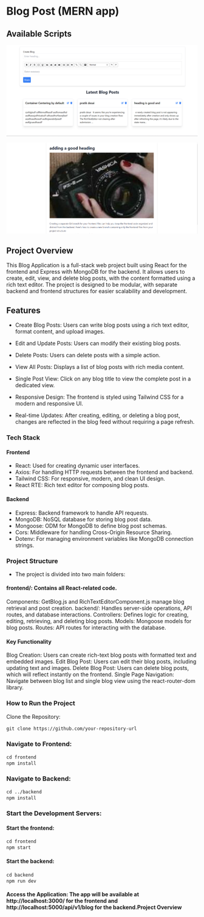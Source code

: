 # Blog Post (MERN app)

## Available Scripts

![project images](Screenshot_6.png)

![project images](Screenshot_7.png)

## Project Overview

This Blog Application is a full-stack web project built using React for the frontend and Express with MongoDB for the backend. It allows users to create, edit, view, and delete blog posts, with the content formatted using a rich text editor. The project is designed to be modular, with separate backend and frontend structures for easier scalability and development.

## Features

- Create Blog Posts: Users can write blog posts using a rich text editor, format content, and upload images.

- Edit and Update Posts: Users can modify their existing blog posts.
- Delete Posts: Users can delete posts with a simple action.
- View All Posts: Displays a list of blog posts with rich media content.
- Single Post View: Click on any blog title to view the complete post in a dedicated view.
- Responsive Design: The frontend is styled using Tailwind CSS for a modern and responsive UI.
- Real-time Updates: After creating, editing, or deleting a blog post, changes are reflected in the blog feed without requiring a page refresh.

### Tech Stack

#### Frontend

- React: Used for creating dynamic user interfaces.
- Axios: For handling HTTP requests between the frontend and backend.
- Tailwind CSS: For responsive, modern, and clean UI design.
- React RTE: Rich text editor for composing blog posts.

#### Backend

- Express: Backend framework to handle API requests.
- MongoDB: NoSQL database for storing blog post data.
- Mongoose: ODM for MongoDB to define blog post schemas.
- Cors: Middleware for handling Cross-Origin Resource Sharing.
- Dotenv: For managing environment variables like MongoDB connection strings.

### Project Structure

- The project is divided into two main folders:

#### frontend/: Contains all React-related code.

Components: GetBlog.js and RichTextEditorComponent.js manage blog retrieval and post creation.
backend/: Handles server-side operations, API routes, and database interactions.
Controllers: Defines logic for creating, editing, retrieving, and deleting blog posts.
Models: Mongoose models for blog posts.
Routes: API routes for interacting with the database.

#### Key Functionality

Blog Creation: Users can create rich-text blog posts with formatted text and embedded images.
Edit Blog Post: Users can edit their blog posts, including updating text and images.
Delete Blog Post: Users can delete blog posts, which will reflect instantly on the frontend.
Single Page Navigation: Navigate between blog list and single blog view using the react-router-dom library.

### How to Run the Project

Clone the Repository:

```
git clone https://github.com/your-repository-url
```

### Navigate to Frontend:

```
cd frontend
npm install
```

### Navigate to Backend:

```
cd ../backend
npm install
```

### Start the Development Servers:

#### Start the frontend:
```
cd frontend
npm start
```

#### Start the backend:
```
cd backend
npm run dev
```
#### Access the Application: The app will be available at http://localhost:3000/ for the frontend and http://localhost:5000/api/v1/blog for the backend.Project Overview
